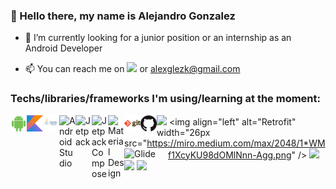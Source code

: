### 👋 Hello there, my name is Alejandro Gonzalez

- 🔭 I’m currently looking for a junior position or an internship as an Android Developer

- 📫 You can reach me on [<img src="https://img.shields.io/badge/LinkedIn-0077B5?style=for-the-badge&logo=linkedin&logoColor=white">](www.linkedin.com/in/alejandrogonzalezkringhs) or alexglezk@gmail.com

### Techs/libraries/frameworks I'm using/learning at the moment:
<img align="left" alt="Android" width="26px" src="https://raw.githubusercontent.com/github/explore/80688e429a7d4ef2fca1e82350fe8e3517d3494d/topics/android/android.png"/><img align="left" alt="Kotlin" width="26px" src="https://raw.githubusercontent.com/github/explore/80688e429a7d4ef2fca1e82350fe8e3517d3494d/topics/kotlin/kotlin.png" />
<img align="left" alt="Java" width="26px" src="https://raw.githubusercontent.com/github/explore/80688e429a7d4ef2fca1e82350fe8e3517d3494d/topics/java/java.png" /> <img align="left" alt="Android Studio" width="26px" src="http://bollywoodsargam.com/wp-content/uploads/sites/7/2020/05/600px-Breezeicons-apps-48-android-studio.svg_.png" /> <img align="left" alt="Jetpack" width="26px" src="https://miro.medium.com/max/344/1*a3qBnhNrMuVdGVx7M2aYyA.png" /> <img align="left" alt="Jetpack Compose" width="26px" src="https://www.golem.de/2008/150514-240985-240984_rc.jpg"/> <img align="left" alt="Material Design" width="26px" src="https://pbs.twimg.com/profile_images/925576484122779648/ucVTUoPg_400x400.jpg" /> <img src="https://img.shields.io/badge/-MVVM-orange" /> <img align="left" alt="Git" width="26px" src="https://raw.githubusercontent.com/github/explore/80688e429a7d4ef2fca1e82350fe8e3517d3494d/topics/git/git.png" /> <img align="left" alt="GitHub" width="26px" src="https://raw.githubusercontent.com/github/explore/78df643247d429f6cc873026c0622819ad797942/topics/github/github.png" /> <img align="left" alt="Retrofit"  width="26px src="https://miro.medium.com/max/2048/1*WMf1XcyKU98dOMlNnn-Agg.png" /> <img align="left" alt="Glide" width="70px" src="https://raw.githubusercontent.com/bumptech/glide/master/static/glide_logo.png" /> <img src="https://img.shields.io/badge/-SCRUM-blue" /> <img src="https://img.shields.io/badge/-Room-green" /> <img src="https://img.shields.io/badge/-Dagger%20Hilt-blue" /> 

